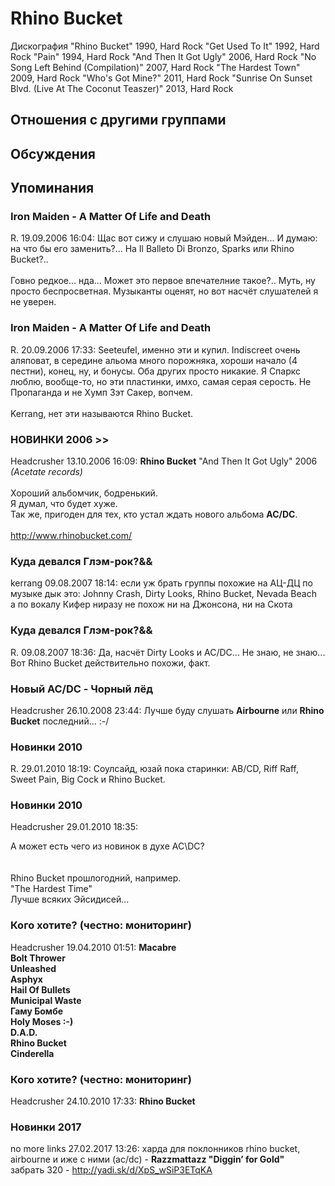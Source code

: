 # Rhino Bucket

Дискография
"Rhino Bucket" 1990, Hard Rock
"Get Used To It" 1992, Hard Rock
"Pain" 1994, Hard Rock
"And Then It Got Ugly" 2006, Hard Rock
"No Song Left Behind (Compilation)" 2007, Hard Rock
"The Hardest Town" 2009, Hard Rock
"Who's Got Mine?" 2011, Hard Rock
"Sunrise On Sunset Blvd. (Live At The Coconut Teaszer)" 2013, Hard Rock

## Отношения с другими группами


## Обсуждения


## Упоминания

### Iron Maiden - A Matter Of Life and Death

R. 19.09.2006 16:04:
Щас вот сижу и слушаю новый Мэйден... И думаю: на что бы его заменить?... На Il Balleto Di Bronzo, Sparks или Rhino Bucket?.. <BR><BR>Говно редкое... нда... Может это первое впечателние такое?.. Муть, ну просто беспросветная. Музыканты оценят, но вот насчёт слушателей я не уверен. 

### Iron Maiden - A Matter Of Life and Death

R. 20.09.2006 17:33:
Seeteufel, именно эти и купил. Indiscreet очень аляповат, в середине альома много порожняка, хороши начало (4 пестни), конец, ну, и бонусы. Оба других просто никакие. Я Спаркс люблю, вообще-то, но эти пластинки, имхо, самая серая серость. Не Пропаганда и не Хумп Зэт Сакер, вопчем. <BR><BR>Kerrang, нет эти называются Rhino Bucket.

### НОВИНКИ 2006 &gt;&gt;

Headcrusher 13.10.2006 16:09:
<B>Rhino Bucket</B> "And Then It Got Ugly" 2006 <I>(Acetate records)</I><BR><BR>Хороший альбомчик, бодренький.<BR>Я думал, что будет хуже.<BR>Так же, пригоден для тех, кто устал ждать нового альбома <B>AC/DC</B>.<BR><BR><A HREF="http://www.rhinobucket.com/" TARGET="_blank">http://www.rhinobucket.com/</A>

### Куда девался Глэм-рок?&&

kerrang 09.08.2007 18:14:
если уж брать группы похожие на АЦ-ДЦ по музыке дык это: Johnny Crash, Dirty Looks, Rhino Bucket, Nevada Beach<BR>а по вокалу Кифер ниразу не похож ни на Джонсона, ни на Скота

### Куда девался Глэм-рок?&&

R. 09.08.2007 18:36:
Да, насчёт Dirty Looks и AC/DC... Не знаю, не знаю... Вот Rhino Bucket действительно похожи, факт.

### Новый AC/DC - Чорный лёд

Headcrusher 26.10.2008 23:44:
Лучше буду слушать <B>Airbourne</B> или <B>Rhino Bucket</B> последний... :-/

### Новинки 2010

R. 29.01.2010 18:19:
Соулсайд, юзай пока старинки: AB/CD, Riff Raff, Sweet Pain, Big Cock и Rhino Bucket.

### Новинки 2010

Headcrusher 29.01.2010 18:35:
<DIV CLASS="quote">А может есть чего из новинок в духе AC\DC?</DIV><BR><BR>Rhino Bucket прошлогодний, например.<BR>"The Hardest Time" <BR>Лучше всяких Эйсидисей...

### Кого хотите? (честно: мониторинг)

Headcrusher 19.04.2010 01:51:
<B>Macabre<BR>Bolt Thrower<BR>Unleashed<BR>Asphyx<BR>Hail Of Bullets<BR>Municipal Waste<BR>Гаму Бомбе<BR>Holy Moses :-)<BR>D.A.D.<BR>Rhino Bucket<BR>Cinderella<BR></B>

### Кого хотите? (честно: мониторинг)

Headcrusher 24.10.2010 17:33:
<B>Rhino Bucket</B>

### Новинки 2017

no more links 27.02.2017 13:26:
харда для поклонников rhino bucket, airbourne и иже с ними (ac/dc) - <B>Razzmattazz "Diggin’ for Gold"</B><BR>забрать 320 - <A HREF="http://yadi.sk/d/XpS_wSiP3ETqKA" TARGET="_blank">http://yadi.sk/d/XpS_wSiP3ETqKA</A>

